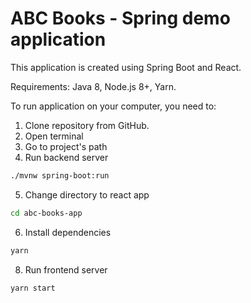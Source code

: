 # ABC Books - Spring demo application

This application is created using Spring Boot and React.

Requirements: Java 8, Node.js 8+, Yarn.

To run application on your computer, you need to:
1. Clone repository from GitHub.
2. Open terminal
3. Go to project's path
4. Run backend server
```bash
./mvnw spring-boot:run
```
5. Change directory to react app
```bash
cd abc-books-app
```
6. Install dependencies
```bash
yarn
```
8. Run frontend server
```bash
yarn start
```

